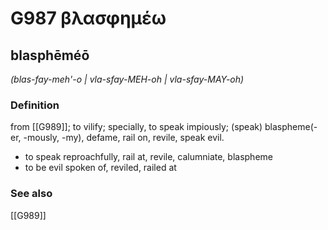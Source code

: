 # G987 βλασφημέω

## blasphēméō

_(blas-fay-meh'-o | vla-sfay-MEH-oh | vla-sfay-MAY-oh)_

### Definition

from [[G989]]; to vilify; specially, to speak impiously; (speak) blaspheme(-er, -mously, -my), defame, rail on, revile, speak evil.

- to speak reproachfully, rail at, revile, calumniate, blaspheme
- to be evil spoken of, reviled, railed at

### See also

[[G989]]

